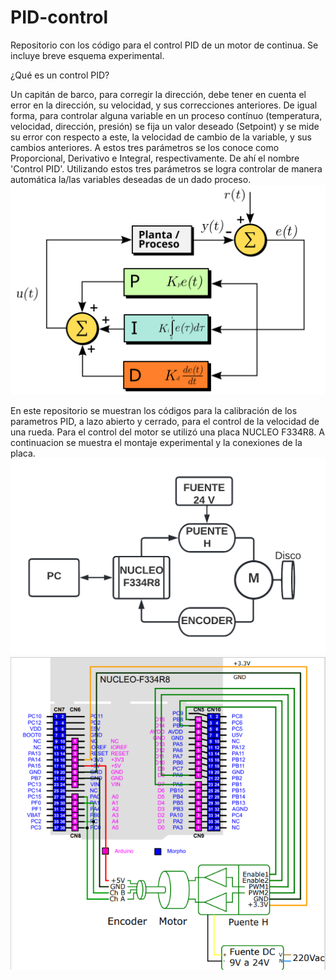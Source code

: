 # PID-control
Repositorio con los código para el control PID de un motor de continua. Se incluye breve esquema experimental. 

¿Qué es un control PID? 

Un capitán de barco, para corregir la dirección, debe tener en cuenta el error en la dirección, su velocidad, y sus correcciones anteriores. De igual forma, para controlar alguna variable en un proceso contínuo (temperatura, velocidad, dirección, presión) se fija un valor deseado (Setpoint) y se mide su error con respecto a este, la velocidad de cambio de la variable, y sus cambios anteriores. A estos tres parámetros se los conoce como Proporcional, Derivativo e Integral, respectivamente. De ahí el nombre 'Control PID'. Utilizando estos tres parámetros se logra controlar de manera automática la/las variables deseadas de un dado proceso.
![Esquema de control PID](https://github.com/hnatiuksanti/PID-control/blob/main/Diagramas/PID_diagrama%20de%20bloques.jpg)

En este repositorio se muestran los códigos para la calibración de los parametros PID, a lazo abierto y cerrado, para el control de la velocidad de una rueda. Para el control del motor se utilizó una placa NUCLEO F334R8. A continuacion se muestra el montaje experimental y la conexiones de la placa. 
![Esquema experimental PID](https://github.com/hnatiuksanti/PID-control/blob/main/Diagramas/montaje_exp.png)
![Conexiones placa NUCLEO F334R8](https://github.com/hnatiuksanti/PID-control/blob/main/Diagramas/nucleo.png)
